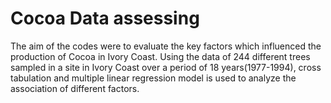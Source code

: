 # Cocoa Data assessing
The aim of the codes were to evaluate the key factors which influenced the production of Cocoa in
Ivory Coast. Using the data of 244 different trees sampled in a site in Ivory Coast over a period of
18 years(1977-1994), cross tabulation and multiple linear regression model is used to analyze the
association of different factors.
